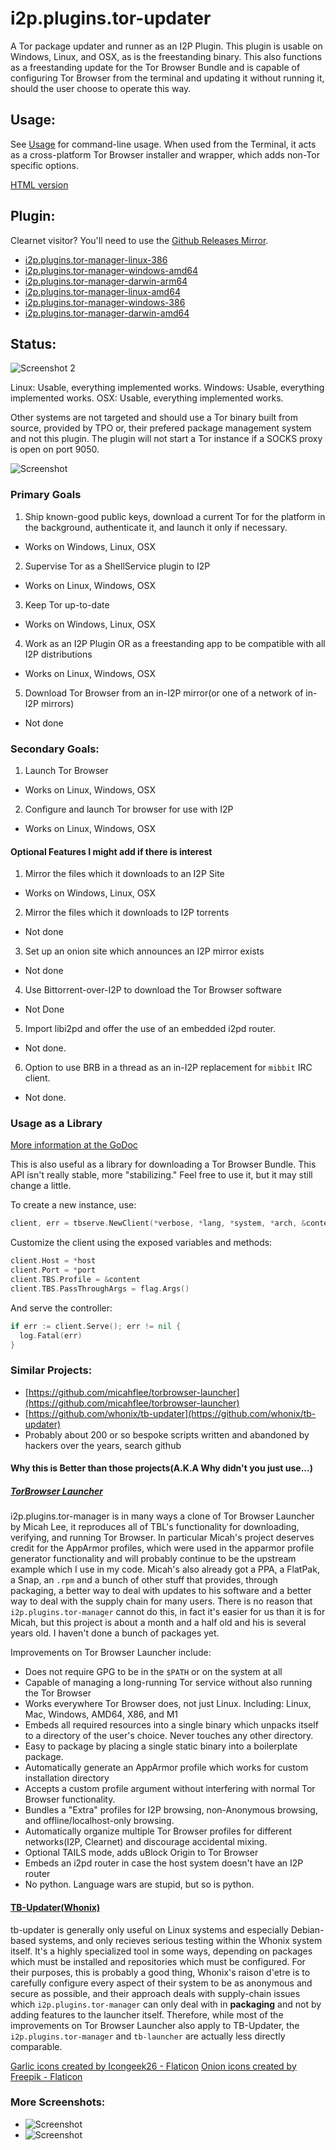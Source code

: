 # i2p.plugins.tor-updater

A Tor package updater and runner as an I2P Plugin. This plugin is
usable on Windows, Linux, and OSX, as is the freestanding binary.
This also functions as a freestanding update for the Tor Browser
Bundle and is capable of configuring Tor Browser from the terminal
and updating it without running it, should the user choose to operate
this way.

Usage:
------

See [Usage](USAGE.md) for command-line usage. When used from the Terminal,
it acts as a cross-platform Tor Browser installer and wrapper, which adds
non-Tor specific options.

[HTML version](usage.html)

Plugin:
-------

Clearnet visitor? You'll need to use the [Github Releases Mirror](https://github.com/eyedeekay/i2p.plugins.tor-manager/releases/).

- [i2p.plugins.tor-manager-linux-386](https://github.com/eyedeekay/i2p.plugins.tor-manager/releases/download/0.0.4/i2p.plugins.tor-manager-linux-386.su3)
- [i2p.plugins.tor-manager-windows-amd64](https://github.com/eyedeekay/i2p.plugins.tor-manager/releases/download/0.0.4/i2p.plugins.tor-manager-windows-amd64.su3)
- [i2p.plugins.tor-manager-darwin-arm64](https://github.com/eyedeekay/i2p.plugins.tor-manager/releases/download/0.0.4/i2p.plugins.tor-manager-darwin-arm64.su3)
- [i2p.plugins.tor-manager-linux-amd64](https://github.com/eyedeekay/i2p.plugins.tor-manager/releases/download/0.0.4/i2p.plugins.tor-manager-linux-amd64.su3)
- [i2p.plugins.tor-manager-windows-386](https://github.com/eyedeekay/i2p.plugins.tor-manager/releases/download/0.0.4/i2p.plugins.tor-manager-windows-386.su3)
- [i2p.plugins.tor-manager-darwin-amd64](https://github.com/eyedeekay/i2p.plugins.tor-manager/releases/download/0.0.4/i2p.plugins.tor-manager-darwin-amd64.su3)

Status:
-------

![Screenshot 2](screenshot-console.png)

Linux: Usable, everything implemented works.
Windows: Usable, everything implemented works.
OSX: Usable, everything implemented works.

Other systems are not targeted and should use a Tor binary built from source,
provided by TPO or, their prefered package management system and not this plugin.
The plugin will not start a Tor instance if a SOCKS proxy is open on port 9050.

![Screenshot](screenshot-i2pbrowser.png)

### Primary Goals

1. Ship known-good public keys, download a current Tor for the platform in the background, authenticate it, and launch it only if necessary.
 - Works on Windows, Linux, OSX
2. Supervise Tor as a ShellService plugin to I2P
 - Works on Linux, Windows, OSX
3. Keep Tor up-to-date
 - Works on Windows, Linux, OSX
4. Work as an I2P Plugin OR as a freestanding app to be compatible with all I2P distributions
 - Works on Linux, Windows, OSX
5. Download Tor Browser from an in-I2P mirror(or one of a network of in-I2P mirrors)
 - Not done

### Secondary Goals:

1. Launch Tor Browser
 - Works on Linux, Windows, OSX
2. Configure and launch Tor browser for use with I2P
 - Works on Linux, Windows, OSX

#### Optional Features I might add if there is interest

1. Mirror the files which it downloads to an I2P Site
 - Works on Windows, Linux, OSX
2. Mirror the files which it downloads to I2P torrents
 - Not done
3. Set up an onion site which announces an I2P mirror exists
 - Not done
4. Use Bittorrent-over-I2P to download the Tor Browser software
 - Not Done
5. Import libi2pd and offer the use of an embedded i2pd router.
 - Not done.
6. Option to use BRB in a thread as an in-I2P replacement for `mibbit` IRC client.
 - Not done.

### Usage as a Library

[More information at the GoDoc](https://pkg.go.dev/i2pgit.org/idk/i2p.plugins.tor-manager)

This is also useful as a library for downloading a Tor Browser Bundle. This API
isn't really stable, more "stabilizing." Feel free to use it, but it may still
change a little.

To create a new instance, use:

``` Go
client, err = tbserve.NewClient(*verbose, *lang, *system, *arch, &content)
```

Customize the client using the exposed variables and methods:

``` Go
client.Host = *host
client.Port = *port
client.TBS.Profile = &content
client.TBS.PassThroughArgs = flag.Args()
```

And serve the controller:

``` Go
if err := client.Serve(); err != nil {
  log.Fatal(err)
}
```

### Similar Projects:

- [https://github.com/micahflee/torbrowser-launcher](https://github.com/micahflee/torbrowser-launcher)
- [https://github.com/whonix/tb-updater](https://github.com/whonix/tb-updater)
- Probably about 200 or so bespoke scripts written and abandoned by hackers over the years, search github

#### Why this is Better than those projects(A.K.A Why didn't you just use...)

##### [TorBrowser Launcher](https://github.com/micahfleee/torbrowser-launcher)

i2p.plugins.tor-manager is in many ways a clone of Tor Browser Launcher by Micah Lee,
it reproduces all of TBL's functionality for downloading, verifying, and running
Tor Browser. In particular Micah's project deserves credit for the AppArmor profiles,
which were used in the apparmor profile generator functionality and will probably
continue to be the upstream example which I use in my code. Micah's also already got
a PPA, a FlatPak, a Snap, an `.rpm` and a bunch of other stuff that provides, through
packaging, a better way to deal with updates to his software and a better way to deal
with the supply chain for many users. There is no reason that `i2p.plugins.tor-manager`
cannot do this, in fact it's easier for us than it is for Micah, but this project is
about a month and a half old and his is several years old. I haven't done a bunch of
packages yet.

Improvements on Tor Browser Launcher include:

 - Does not require GPG to be in the `$PATH` or on the system at all
 - Capable of managing a long-running Tor service without also running the Tor Browser
 - Works everywhere Tor Browser does, not just Linux. Including:
  Linux, Mac, Windows, AMD64, X86, and M1
 - Embeds all required resources into a single binary which unpacks itself to a directory
  of the user's choice. Never touches any other directory.
 - Easy to package by placing a single static binary into a boilerplate package.
 - Automatically generate an AppArmor profile which works for custom installation directory
 - Accepts a custom profile argument without interfering with normal Tor Browser
  functionality.
 - Bundles a "Extra" profiles for I2P browsing, non-Anonymous browsing, and
  offline/localhost-only browsing.
 - Automatically organize multiple Tor Browser profiles for different networks(I2P,
  Clearnet) and discourage accidental mixing.
 - Optional TAILS mode, adds uBlock Origin to Tor Browser
 - Embeds an i2pd router in case the host system doesn't have an I2P router
 - No python. Language wars are stupid, but so is python.

#### [TB-Updater(Whonix)](https://github.com/whonix/tb-updater)

tb-updater is generally only useful on Linux systems and especially Debian-based systems,
and only recieves serious testing within the Whonix system itself. It's a highly specialized
tool in some ways, depending on packages which must be installed and repositories which must
be configured. For their purposes, this is probably a good thing, Whonix's raison d'etre is
to carefully configure every aspect of their system to be as anonymous and secure as possible,
and their approach deals with supply-chain issues which `i2p.plugins.tor-manager` can only
deal with in **packaging** and not by adding features to the launcher itself. Therefore, while
most of the improvements on Tor Browser Launcher also apply to TB-Updater, the
`i2p.plugins.tor-manager` and `tb-launcher` are actually less directly comparable.

<a href="https://www.flaticon.com/free-icons/garlic" title="garlic icons">Garlic icons created by Icongeek26 - Flaticon</a>
<a href="https://www.flaticon.com/free-icons/onion" title="onion icons">Onion icons created by Freepik - Flaticon</a>

### More Screenshots:

- ![Screenshot](screenshot.png)
- ![Screenshot](screenshot-dark.png)
